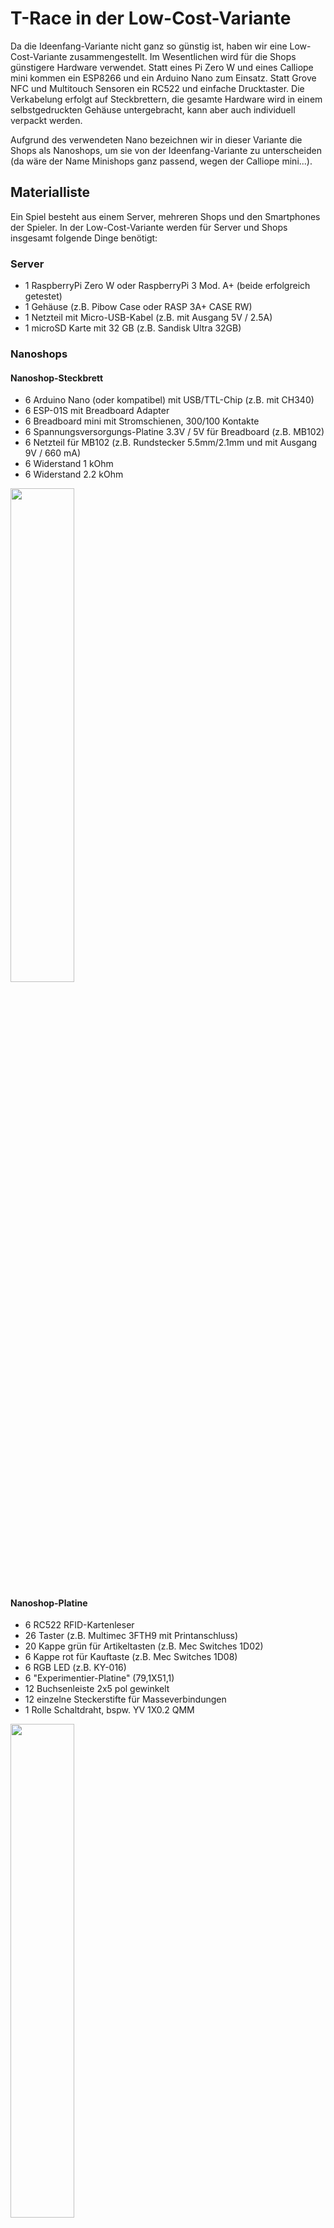 # T-Race in der Low-Cost-Variante

Da die Ideenfang-Variante nicht ganz so günstig ist, haben wir eine Low-Cost-Variante zusammengestellt.
Im Wesentlichen wird für die Shops günstigere Hardware verwendet. Statt eines Pi Zero W und eines Calliope mini kommen ein ESP8266 und ein Arduino Nano zum Einsatz. Statt Grove NFC und Multitouch Sensoren ein RC522 und einfache Drucktaster. Die Verkabelung erfolgt auf Steckbrettern, die gesamte Hardware wird in einem selbstgedruckten Gehäuse untergebracht, kann aber auch individuell verpackt werden.

Aufgrund des verwendeten Nano bezeichnen wir in dieser Variante die Shops als Nanoshops, um sie von der Ideenfang-Variante zu unterscheiden (da wäre der Name Minishops ganz passend, wegen der Calliope mini...). 


## Materialliste
Ein Spiel besteht aus einem Server, mehreren Shops und den Smartphones der Spieler. In der Low-Cost-Variante werden für Server und Shops insgesamt folgende Dinge benötigt:

### Server
- 1 RaspberryPi Zero W oder RaspberryPi 3 Mod. A+ (beide erfolgreich getestet)
- 1 Gehäuse (z.B. Pibow Case oder RASP 3A+ CASE RW)
- 1 Netzteil mit Micro-USB-Kabel (z.B. mit Ausgang 5V / 2.5A)
- 1 microSD Karte mit 32 GB (z.B. Sandisk Ultra 32GB)

### Nanoshops
#### Nanoshop-Steckbrett
- 6 Arduino Nano (oder kompatibel) mit USB/TTL-Chip (z.B. mit CH340)
- 6 ESP-01S mit Breadboard Adapter
- 6 Breadboard mini mit Stromschienen, 300/100 Kontakte
- 6 Spannungsversorgungs-Platine 3.3V / 5V für Breadboard (z.B. MB102)
- 6 Netzteil für MB102 (z.B. Rundstecker 5.5mm/2.1mm und mit Ausgang 9V / 660 mA)
- 6 Widerstand 1 kOhm
- 6 Widerstand 2.2 kOhm

<img src="fotos/Nanoshop_Steckbrett_Bauteile.jpg" width="45%"></img>

#### Nanoshop-Platine
- 6 RC522 RFID-Kartenleser
- 26 Taster (z.B. Multimec 3FTH9 mit Printanschluss)
- 20 Kappe grün für Artikeltasten (z.B. Mec Switches 1D02)
- 6 Kappe rot für Kauftaste (z.B. Mec Switches 1D08)
- 6 RGB LED (z.B. KY-016)
- 6 "Experimentier-Platine" (79,1X51,1)
- 12 Buchsenleiste 2x5 pol gewinkelt
- 12 einzelne Steckerstifte für Masseverbindungen
- 1 Rolle Schaltdraht, bspw. YV 1X0.2 QMM

<img src="fotos/Nanoshop_Platine_Bauteile.jpg" width="45%"></img>

#### Nanoshop-Gehäuse
- 3D-Drucker
- Filament
- 24 Büroklammern oder dünne Maschinenschrauben mit Muttern.

#### Sonstiges
- 1 Klassensatz RFID-Karten Typ Mifare Classic 1k 
- 1 USB-Kabel mit A-Stecker auf Mini-B-Stecker zum Programmieren der Nanos
- 1 FTDI-Adapter zum Flashen des ESP8266 und des STM32F103C8T6
- Laptop/PC zum Programmieren
- 3 A4-Seiten Farbausdrucke, am besten mit Laserdrucker auf Aufkleberpapier
- Seitenschneider, Vorbohrer, Rundfeile, Laubsäge, Flachzange
- ggf. Shopartikel (mit 3D-Druck und Schneideplotter herstellbar, siehe Ideenfang-Variante)

#### Kasino
Wenn mit realer Gamecontrollern gespielt werden soll:
- 1 STM32F103C8T6
- 12 Steckkabel mit Buchse
- 1 Adapter microUSB Stecker auf USB Typ A Buchse
- 1 USB A auf Micro USB-Kabel
- 1 Android Smartphone oder -Tablet mit Micro USB-Anschluss
- 1 Hau den Dino-Spiel für das Kasino
- 1 Heißer Dino-Spiel für das Kasino
- Kasino App
Ansonsten:
- 1 Smartphone oder Tablet mit Internetzugang



## Material vorbereiten
### Server

Für den Server auf Basis eines RaspberryPi Zero W gibt es eine separate [Anleitung](installation_server.md).
Diese funktioniert auch mit einem Raspberry Pi 3 Mod A+.

### Shops

Wir haben für die Low-Cost-Variante ein Gehäuse mit TinkerCAD erstellt und mit  3D-Druckern ausgedruckt. Im Bild ist unser erster Prototyp zu sehen. Der Deckel ist halbiert, weil bei einem der 3D-Drucker das Druckbett zu klein gewesen ist ;)

<img src="fotos/Nanoshop_Prototyp.jpg" width="45%"></img>

#### Shop-Steckbrett
Für die Verkabelung des Nano mit dem ESP8266, dem Kartenleser, den Tastern und der RGB-LED gibt es eine [tabellarische Übersicht der Verkabelung](nanoshop_verkabelung_tabelle.md).

Achtung: Der Arduino Nano sendet von Pin D2 mit 5V seriell an den ESP8266 (Pin RXD), welcher mit 3.3V läuft. Um dauerhafte Schäden zu vermeiden, ist ein einfacher Spannungsteiler mit zwei Widerständen (1 kOhm, 2.2 kOhm) auf dem Steckbrett notwendig.

<img src="../Nanoshops/ESP8266/Nano_ESP8266_Steckplatine.jpg" width="45%"></img>

##### Anpassen des ESP8266
Jeder ESP8266 muss einmalig angepasst werden in der seriellen Übertragungsgeschwindigkeit, mit der er mit dem Arduino Nano kommuniziert.
Zusätzlich kann nach einem Firmware-Upate die SSID geändert werden, mit der er sich am RasPi Hotspot anmeldet. 
Auch wenn die optionale SSID-Änderung einmalig mehr Aufwand für das Firmware-Update bedeutet, hat sie den Vorteil, dass man bei Netzwerk-Problemen viel einfacher in den Log-Dateien auf dem RasPi nachvollziehen kann, welcher Shop die Probleme verursacht oder gar nicht verbunden ist.
Für die Anpassungen des ESP8266 gibt es eine eigene [Infoseite](esp8266_anpassung.md).


##### Flashen des Arduino Nano
Um die Programme auf den Arduino Nano zu übertragen, werden mit der [Arduino IDE](https://www.arduino.cc/en/Main/Software) folgende INO-Dateien verwendet:

-  [Bäcker](Nanoshops/nano-Baecker/nano-Baecker.ino)
-  [Fanshop](Nanoshops/nano-Fanshop/nano-Fanshop.ino)
-  [Sportladen](Nanoshops/nano-Sportladen/nano-Sportladen.ino)
-  [Fast Food-Restaurant](Nanoshops/nano-Fastfood/nano-Fastfood.ino)
-  [Kasino](Nanoshops/nano-Kasino/nano-Kasino.ino)
-  [Supermarkt](Nanoshops/nano-Supermarkt/nano-Supermarkt.ino)

Je nach Seriell-zu-USB-Chip muss zuvor ein Treiber installiert werden, beispielsweise für [Nanos mit CH340-Chip unter Windows diesen Treiber](http://www.wch.cn/downloads/file/65.html), bevor der passende COM-Port in der Arduino IDE ausgewählt werden kann.

#### Shop-Platine
Wir haben in der Low-Cost-Variante die Taster und RGB-LED auf einer kleinen Platine verlötet und verkabelt. Über zwei 2x5 Buchsenleisten kann dann mit Schaltdraht die Verbindung zwischen den Komponenten und dem Steckbrett erfolgen, das unterhalb der Platine in dem selbstgedruckten Gehäuse untergebracht ist. Die Anordnung der Bauteile auf dem "Experimentier-Platine" ist wie folgt:

<img src="fotos/Shop_Platine_skizziert.png" width="45%"></img>

Vorderseite der Shop-Platinen für 2, 4 sowie 6 Artikel

<img src="fotos/Nanoshop_Platinen_Vorderseite.jpg" width="45%"></img>

Rückseite der Shop-Platinen für 2, 4 sowie 6 Artikel

<img src="fotos/Nanoshop_Platinen_Rückseite.jpg" width="45%"></img>

#### Shop-Gehäuse
<img src="../Nanoshops/Gehäuse/shopgeh%C3%A4use.png" width="45%"></img>

Für den 3D-Druck haben wir ein [Shopgehäuse](https://www.tinkercad.com/things/a3K8FNhCdQt-shopgehause) konstruiert, das aus mehreren Einzelteilen zusammengesetzt wird:
- [Deckel](https://www.tinkercad.com/things/cM0xGbWPIT4-deckel)

Hinweise zur Deckelanpassung weiter unten beachten!

<img src="../Nanoshops/Gehäuse/deckel.png" width="45%"></img>
- [Seitenteile](https://www.tinkercad.com/things/68AJnJnZl2z-seitenteile)

<img src="../Nanoshops/Gehäuse/seitenteile.png" width="45%"></img>
- [Boden](https://www.tinkercad.com/things/552M8pxVZd9-boden)

<img src="../Nanoshops/Gehäuse/boden.png" width="45%"></img>
- [Boden gesteckt](https://www.tinkercad.com/things/6OpHhRXOJyb-boden-gesteckt)

<img src="../Nanoshops/Gehäuse/boden_gesteckt.png" width="45%"></img>

Um beim zusammengebauten Gehäuse den Einschalter der Platine zur Spannungsversorgung zu drücken, aber nicht versehentlich auszudrücken, gibt es hierzu einen ["Spezialdrücker"](https://www.tinkercad.com/things/7KHX2bZ1ykE-drucker).

<img src="../Nanoshops/Gehäuse/drücker.png" width="45%"></img>

##### Anpassung des Deckels
Da die Shops unterschiedlich viele Artikeltaster haben (4x 2, 2x 4, 1x6), haben wir den Deckel aktuell noch ohne Löcher konstruiert. Entweder bohrt man diese mit einem Vorbohrer, dann einer Laubsäge und anschließend einer Rundfeile passgenau, oder man bearbeitet den Deckel in einer CAD-Software wie TinkerCAD so, dass die Löcher gleich "mitgedruckt" werden. Den Kauftaster nicht vergessen!

Ebenfalls fehlen im Deckel die vier kleinen Löcher für die Endmontage, die mit einem Vorbohrer leicht ergänzt werden können:
Die Montage erfolgt durch die dünnen Löcher mit Büroklammern, die erst gerade gebogen, dann durch die dünnen Löcher durchgesteckt, und dann wieder umgebogen werden (oben und unten). Je Shop sind vier Büroklammern nötig. Alternativ können dünne (M2) Maschinenschrauben mit Muttern verwendet werden. 

Wenn wir Zeit finden, werden die drei Varianten des Deckels nachgereicht. ;)

#### Zusammenbau Shopgehäuse

Die folgende Bilderreihe zeigt den Zusammenbau des Nanoshops mit unserem Gehäuse. Es handelt sich um den Prototypen, daher hat der Deckel handgebohrte Löcher. Er ist halbiert, weil einer unserer 3D-Drucker eine zu kleine Druckplatte hat. Zum Fixieren weurden aufgebogene Büroklammern verwendet und noch keine Maschinenschrauben. Das Filament wurde mit zu kaltem Druckbett gedruckt und hat daher gewarpt (Ecken sind nach oben verzogen).

Die Nanoshop-Gehäuseteile

<img src="../docs/fotos/Nanoshop_Aufbau_1.jpg" width="45%"></img>

Das Nanoshop-Steckbrett

<img src="../docs/fotos/Nanoshop_Aufbau_2.jpg" width="45%"></img>

Das Steckbrett im Unterteil

<img src="../docs/fotos/Nanoshop_Aufbau_3.jpg" width="45%"></img>

Die montierten Seitenteile

<img src="../docs/fotos/Nanoshop_Aufbau_4.jpg" width="45%"></img>

Die verkabelte Nanoshop-Platine

<img src="../docs/fotos/Nanoshop_Aufbau_5.jpg" width="45%"></img>

Die eingepassste Platine

<img src="../docs/fotos/Nanoshop_Aufbau_6.jpg" width="45%"></img>

Die Montage des Deckels

<img src="fotos/Nanoshop_Prototyp.jpg" width="45%"></img>

Der Prototyp in der Seitenansicht

<img src="../docs/fotos/Nanoshop_Aufbau_8.jpg" width="45%"></img>

Bilder eines sauber gedruckten Nanoshops reichen wir bei Gelegenheit nach!

#### Nanoshop-Aufkleber und Artikelbilder

Während in der Ideenfang-Variante die Touchsensoren direkt hinter den Artikelbildern liegen, müssen in der Low-Cost-Variante Taster ohne Bebilderung gedrückt werden. Für die Nanoshop-Deckel haben wir daher Aufklebervorlagen erstellt mit T-Race-Logo und Nummerierung der Tasten. Die größeren Kreise sind die Löcher für die Taster und müssen an die passende Stelle vor dem Ausdruck verschoben werden. Das Kästchen ist das Loch für den Einschalter, der kleine Kreis ist für die RGB-LED vorgesehen.

Um die Zuordnung der Artikeltasten zu den jeweiligen Shopartikeln zu vereinfachen, haben wir die Artikelschilder aus der Ideenfang-Variante mit den passenden Ziffern versehen, die auch auf den Shop-Aufklebern zu finden sind. 

Drei der sechs Nanoshop-Aufklebervorlagen

<img src="screenshots/Nanoshop_Shopaufkleber.png" width="45%"></img>

Drei der sechs nummerierten Nanoshop-Artikelbilder

<img src="screenshots/Nanoshop_Artikelbilder.png" width="45%"></img>

Artikelschilder und Shopaufkleber gibt es im [PPTX-Format](../Nanoshops/Nanoshop-Artikel.pptx) und im [PDF-Format](../Nanoshops/Nanoshop-Artikel.pdf).


### Kasino

folgt.